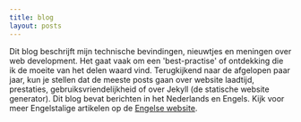 ```yaml
---
title: blog
layout: posts
---
```


Dit blog beschrijft mijn technische bevindingen, nieuwtjes en meningen over web development. Het gaat vaak om een 'best-practise' of ontdekking die ik de moeite van het delen waard vind. Terugkijkend naar de afgelopen paar jaar, kun je stellen dat de meeste posts gaan over website laadtijd, prestaties, gebruiksvriendelijkheid of over Jekyll (de statische website generator). Dit blog bevat berichten in het Nederlands en Engels. Kijk voor meer Engelstalige artikelen op de [Engelse website](https://www.usecue.com/blog/).